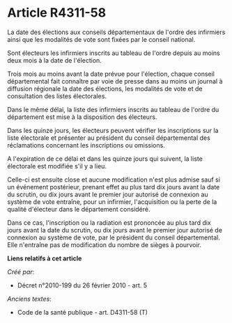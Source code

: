 # Article R4311-58

La date des élections aux conseils départementaux de l'ordre des infirmiers ainsi que les modalités de vote sont fixées par
le conseil national.

Sont électeurs les infirmiers inscrits au tableau de l'ordre depuis au moins deux mois à la date de l'élection.

Trois mois au moins avant la date prévue pour l'élection, chaque conseil départemental fait connaître par voie de presse dans
au moins un journal à diffusion régionale la date des élections, les modalités de vote et de consultation des listes
électorales.

Dans le même délai, la liste des infirmiers inscrits au tableau de l'ordre du département est mise à la disposition des
électeurs.

Dans les quinze jours, les électeurs peuvent vérifier les inscriptions sur la liste électorale et présenter au président du
conseil départemental des réclamations concernant les inscriptions ou omissions.

A l'expiration de ce délai et dans les quinze jours qui suivent, la liste électorale est modifiée s'il y a lieu.

Celle-ci est ensuite close et aucune modification n'est plus admise sauf si un événement postérieur, prenant effet au plus
tard dix jours avant la date du scrutin, ou dix jours avant le premier jour autorisé de connexion au système de vote
entraîne, pour un infirmier, l'acquisition ou la perte de la qualité d'électeur dans le département considéré.

Dans ce cas, l'inscription ou la radiation est prononcée au plus tard dix jours avant la date du scrutin, ou dix jours avant
le premier jour autorisé de connexion au système de vote, par le président du conseil départemental. Elle n'entraîne pas de
modification du nombre de sièges à pourvoir.

**Liens relatifs à cet article**

_Créé par_:

  - Décret n°2010-199 du 26 février 2010 - art. 5

_Anciens textes_:

  - Code de la santé publique - art. D4311-58 (T)
